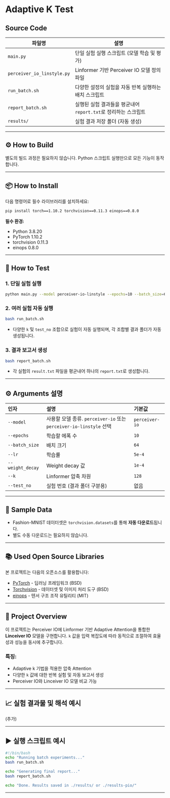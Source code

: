 # Adaptive K Test

## Source Code

| 파일명                        | 설명                                       |
| -------------------------- | ---------------------------------------- |
| `main.py`                  | 단일 실험 실행 스크립트 (모델 학습 및 평가)               |
| `perceiver_io_linstyle.py` | Linformer 기반 Perceiver IO 모델 정의 파일       |
| `run_batch.sh`             | 다양한 설정의 실험을 자동 반복 실행하는 배치 스크립트           |
| `report_batch.sh`          | 실행된 실험 결과들을 평균내어 `report.txt`로 정리하는 스크립트 |
| `results/`| 실험 결과 저장 폴더 (자동 생성)                      |

---

## ⚙️ How to Build

별도의 빌드 과정은 필요하지 않습니다. Python 스크립트 실행만으로 모든 기능이 동작합니다.

---

## 📦 How to Install

다음 명령어로 필수 라이브러리를 설치하세요:

```bash
pip install torch==1.10.2 torchvision==0.11.3 einops==0.8.0
```

**필수 환경:**

* Python 3.8.20
* PyTorch 1.10.2
* torchvision 0.11.3
* einops 0.8.0

---

## 🧪 How to Test

### 1. 단일 실험 실행

```bash
python main.py --model perceiver-io-linstyle --epochs=10 --batch_size=64 --lr=5e-4 --weight_decay=1e-4 --k=128 --test_no=1
```

### 2. 여러 실험 자동 실행

```bash
bash run_batch.sh
```

* 다양한 `k` 및 `test_no` 조합으로 실험이 자동 실행되며, 각 조합별 결과 폴더가 자동 생성됩니다.

### 3. 결과 보고서 생성

```bash
bash report_batch.sh
```

* 각 실험의 `result.txt` 파일을 평균내어 하나의 `report.txt`로 생성합니다.

---
## ⚙️ Arguments 설명

| 인자               | 설명                                                      | 기본값            |
| :--------------- | :------------------------------------------------------ | :------------- |
| `--model`        | 사용할 모델 종류. `perceiver-io` 또는 `perceiver-io-linstyle` 선택 | `perceiver-io` |
| `--epochs`       | 학습할 에폭 수                                                | `10`           |
| `--batch_size`   | 배치 크기                                                   | `64`           |
| `--lr`           | 학습률                                                     | `5e-4`         |
| `--weight_decay` | Weight decay 값                                          | `1e-4`         |
| `--k`            | Linformer 압축 차원                                         | `128`          |
| `--test_no`      | 실험 번호 (결과 폴더 구분용)                                       | 없음             |
---

## 📁 Sample Data

* Fashion-MNIST 데이터셋은 `torchvision.datasets`를 통해 **자동 다운로드**됩니다.
* 별도 수동 다운로드는 필요하지 않습니다.

---

## 📚 Used Open Source Libraries

본 프로젝트는 다음의 오픈소스를 활용합니다:

* [PyTorch](https://pytorch.org/) - 딥러닝 프레임워크 (BSD)
* [Torchvision](https://github.com/pytorch/vision) - 데이터셋 및 이미지 처리 도구 (BSD)
* [einops](https://github.com/arogozhnikov/einops) - 텐서 구조 조작 유틸리티 (MIT)

---

## 🧠 Project Overview

이 프로젝트는 Perceiver IO에 Linformer 기반 Adaptive Attention을 통합한 **Linceiver IO** 모델을 구현합니다. `k` 값을 입력 복잡도에 따라 동적으로 조절하여 효율성과 성능을 동시에 추구합니다.

### 특징:

* Adaptive k 기법을 적용한 압축 Attention
* 다양한 `k` 값에 대한 반복 실험 및 자동 보고서 생성
* Perceiver IO와 Linceiver IO 모델 비교 가능

---

## 📈 실험 결과물 및 해석 예시

(추가)

---

## ▶️ 실행 스크립트 예시

```bash
#!/bin/bash
echo "Running batch experiments..."
bash run_batch.sh

echo "Generating final report..."
bash report_batch.sh

echo "Done. Results saved in ./results/ or ./results-pio/"
```

---
